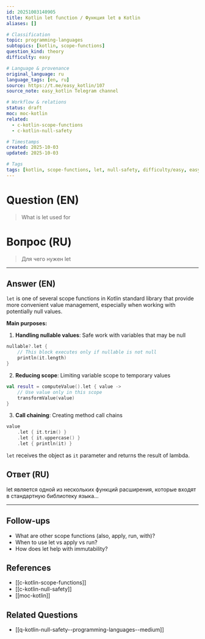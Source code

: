 ```yaml
---
id: 20251003140905
title: Kotlin let function / Функция let в Kotlin
aliases: []

# Classification
topic: programming-languages
subtopics: [kotlin, scope-functions]
question_kind: theory
difficulty: easy

# Language & provenance
original_language: ru
language_tags: [en, ru]
source: https://t.me/easy_kotlin/107
source_note: easy_kotlin Telegram channel

# Workflow & relations
status: draft
moc: moc-kotlin
related:
  - c-kotlin-scope-functions
  - c-kotlin-null-safety

# Timestamps
created: 2025-10-03
updated: 2025-10-03

# Tags
tags: [kotlin, scope-functions, let, null-safety, difficulty/easy, easy_kotlin, lang/ru, programming-languages]
---
```


# Question (EN)
> What is let used for

# Вопрос (RU)
> Для чего нужен let

---

## Answer (EN)

`let` is one of several scope functions in Kotlin standard library that provide more convenient value management, especially when working with potentially null values.

**Main purposes:**

1. **Handling nullable values**: Safe work with variables that may be null
```kotlin
nullable?.let {
    // This block executes only if nullable is not null
    println(it.length)
}
```

2. **Reducing scope**: Limiting variable scope to temporary values
```kotlin
val result = computeValue().let { value ->
    // Use value only in this scope
    transformValue(value)
}
```

3. **Call chaining**: Creating method call chains
```kotlin
value
    .let { it.trim() }
    .let { it.uppercase() }
    .let { println(it) }
```

`let` receives the object as `it` parameter and returns the result of lambda.

## Ответ (RU)

let является одной из нескольких функций расширения, которые входят в стандартную библиотеку языка...

---

## Follow-ups
- What are other scope functions (also, apply, run, with)?
- When to use let vs apply vs run?
- How does let help with immutability?

## References
- [[c-kotlin-scope-functions]]
- [[c-kotlin-null-safety]]
- [[moc-kotlin]]

## Related Questions
- [[q-kotlin-null-safety--programming-languages--medium]]
